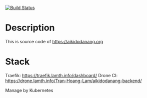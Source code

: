 
[![Build Status](https://drone.lamth.info/api/badges/Tran-Hoang-Lam/aikidodanang-backend/status.svg)](https://drone.lamth.info/Tran-Hoang-Lam/aikidodanang-backend)

# Description

This is source code of https://aikidodanang.org

# Stack
Traefik: https://traefik.lamth.info/dashboard/
Drone CI: https://drone.lamth.info/Tran-Hoang-Lam/aikidodanang-backend/

Manage by Kubernetes
